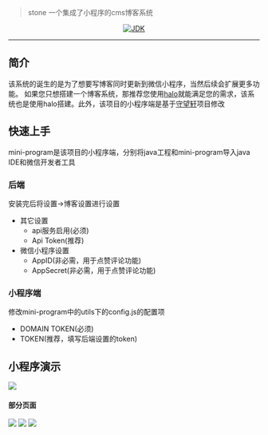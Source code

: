 > stone 一个集成了小程序的cms博客系统

<p align="center">
<a href="#"><img alt="JDK" src="https://img.shields.io/badge/JDK-1.8-yellow.svg?style=flat-square"/></a>
</p>

------------------------------

## 简介

该系统的诞生的是为了想要写博客同时更新到微信小程序，当然后续会扩展更多功能。 
如果您只想搭建一个博客系统，那推荐您使用<a href="https://github.com/ruibaby/halo">halo</a>就能满足您的需求，该系统也是使用halo搭建。此外，该项目的小程序端是基于<a href="https://github.com/iamxjb/winxin-app-watch-life.net">守望轩</a>项目修改


## 快速上手
mini-program是该项目的小程序端，分别将java工程和mini-program导入java IDE和微信开发者工具

### 后端
安装完后将设置->博客设置进行设置 

* 其它设置
  * api服务启用(必须)
  * Api Token(推荐)
* 微信小程序设置
  * AppID(非必需，用于点赞评论功能)
  * AppSecret(非必需，用于点赞评论功能)

### 小程序端
修改mini-program中的utils下的config.js的配置项
* DOMAIN TOKEN(必须)
* TOKEN(推荐，填写后端设置的token)


## 小程序演示

![](https://github.com/Alension/stone/blob/master/mini-program/images/gh_140ab523e0a5_258%20(2).jpg)

#### 部分页面
![](https://github.com/Alension/stone/blob/master/src/main/resources/static/halo-backend/images/IMG_0814.PNG)
![](https://github.com/Alension/stone/blob/master/src/main/resources/static/halo-backend/images/IMG_0815.PNG)
![](https://github.com/Alension/stone/blob/master/src/main/resources/static/halo-backend/images/IMG_0816.PNG)







